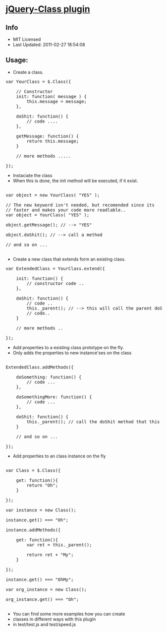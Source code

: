 [jQuery-Class plugin](https://github.com/kilhage/jquery-class)
================================

Info
----------------------------
* MIT Licensed
* Last Updated: 2011-02-27 18:54:08


Usage:
----------------------------

* Create a class.
<pre>
var YourClass = $.Class({
    
    // Constructor
    init: function( message ) {
        this.message = message;
    },

    doShit: function() {
        // code ....
    },

    getMessage: function() {
        return this.message;
    }

    // more methods .....

});
</pre>

* Instaciate the class
* When this is done, the init method will be executed, if it exist.
<pre>

var object = new YourClass( "YES" );

// The new keyword isn't needed, but recomended since its 
// faster and makes your code more readlable..
var object = YourClass( "YES" );

object.getMessage(); // --> "YES"

object.doShit(); // --> call a method

// and so on ...

</pre>

* Create a new class that extends form an existing class.
<pre>
var ExtendedClass = YourClass.extend({

    init: function() {
        // constructor code ..
    },

    doShit: function() {
        // code ..
        this._parent(); // --> this will call the parent doShit method in the "YourClass" class
        // code..
    }

    // more methods ..

});
</pre>

* Add properties to a existing class prototype on the fly.
* Only adds the properties to new instance'ses on the class
<pre>

ExtendedClass.addMethods({

    doSomething: function() {
        // code ...
    },

    doSomethingMore: function() {
        // code ...
    },

    doShit: function() {
        this._parent(); // call the doShit method that this method overwrites
    }

    // and so on ...

});
</pre>

* Add properties to an class instance on the fly
<pre>

var Class = $.Class({

    get: function(){
        return "Oh";
    }

});

var instance = new Class();

instance.get() === "Oh";

instance.addMethods({

    get: function(){
        var ret = this._parent();

        return ret + "My";
    }

});

instance.get() === "OhMy";

var org_instance = new Class();

org_instance.get() === "Oh";

</pre>

* You can find some more examples how you can create 
* classes in different ways with this plugin 
* in test/test.js and test/speed.js 
